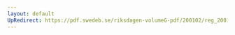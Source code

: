 ```yaml
---
layout: default
UpRedirect: https://pdf.swedeb.se/riksdagen-volumeG-pdf/200102/reg_200102/reg_200102_0626.pdf
---
```

